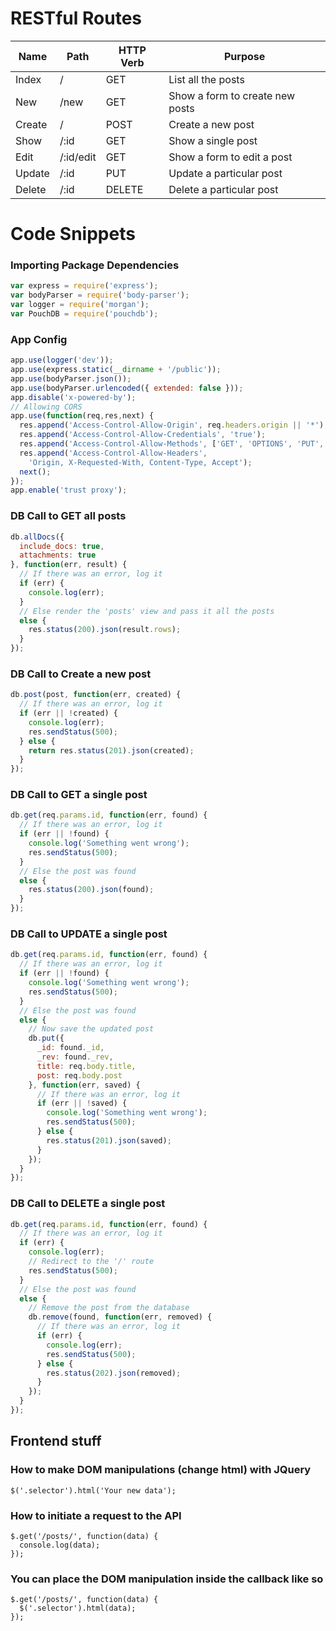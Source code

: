 # RESTful Routes

| Name   | Path      | HTTP Verb | Purpose                         |
|--------|-----------|-----------|---------------------------------|
| Index  | /         | GET       | List all the posts              |
| New    | /new      | GET       | Show a form to create new posts |
| Create | /         | POST      | Create a new post               |
| Show   | /:id      | GET       | Show a single post              |
| Edit   | /:id/edit | GET       | Show a form to edit a post      |
| Update | /:id      | PUT       | Update a particular post        |
| Delete | /:id      | DELETE    | Delete a particular post        |

# Code Snippets

### Importing Package Dependencies

```js
var express = require('express');
var bodyParser = require('body-parser');
var logger = require('morgan');
var PouchDB = require('pouchdb');
```

### App Config

```js
app.use(logger('dev'));
app.use(express.static(__dirname + '/public'));
app.use(bodyParser.json());
app.use(bodyParser.urlencoded({ extended: false }));
app.disable('x-powered-by');
// Allowing CORS
app.use(function(req,res,next) {
  res.append('Access-Control-Allow-Origin', req.headers.origin || '*');
  res.append('Access-Control-Allow-Credentials', 'true');
  res.append('Access-Control-Allow-Methods', ['GET', 'OPTIONS', 'PUT', 'POST', 'DELETE']);
  res.append('Access-Control-Allow-Headers',
    'Origin, X-Requested-With, Content-Type, Accept');
  next();
});
app.enable('trust proxy');
```
### DB Call to GET all posts

```js
db.allDocs({
  include_docs: true,
  attachments: true
}, function(err, result) {
  // If there was an error, log it
  if (err) {
    console.log(err);
  }
  // Else render the 'posts' view and pass it all the posts
  else {
    res.status(200).json(result.rows);
  }
});
```

### DB Call to Create a new post

```js
db.post(post, function(err, created) {
  // If there was an error, log it
  if (err || !created) {
    console.log(err);
    res.sendStatus(500);
  } else {
    return res.status(201).json(created);
  }
});
```

### DB Call to GET a single post

```js
db.get(req.params.id, function(err, found) {
  // If there was an error, log it
  if (err || !found) {
    console.log('Something went wrong');
    res.sendStatus(500);
  }
  // Else the post was found
  else {
    res.status(200).json(found);
  }
});
```

### DB Call to UPDATE a single post

```js
db.get(req.params.id, function(err, found) {
  // If there was an error, log it
  if (err || !found) {
    console.log('Something went wrong');
    res.sendStatus(500);
  }
  // Else the post was found
  else {
    // Now save the updated post
    db.put({
      _id: found._id,
      _rev: found._rev,
      title: req.body.title,
      post: req.body.post
    }, function(err, saved) {
      // If there was an error, log it
      if (err || !saved) {
        console.log('Something went wrong');
        res.sendStatus(500);
      } else {
        res.status(201).json(saved);
      }
    });
  }
});
```

### DB Call to DELETE a single post

```js
db.get(req.params.id, function(err, found) {
  // If there was an error, log it
  if (err) {
    console.log(err);
    // Redirect to the '/' route
    res.sendStatus(500);
  }
  // Else the post was found
  else {
    // Remove the post from the database
    db.remove(found, function(err, removed) {
      // If there was an error, log it
      if (err) {
        console.log(err);
        res.sendStatus(500);
      } else {
        res.status(202).json(removed);
      }
    });
  }
});
```

## Frontend stuff

### How to make DOM manipulations (change html) with JQuery
```
$('.selector').html('Your new data');
```

### How to initiate a request to the API
```
$.get('/posts/', function(data) {
  console.log(data);
});
```

### You can place the DOM manipulation inside the callback like so
```
$.get('/posts/', function(data) {
  $('.selector').html(data);
});
```
